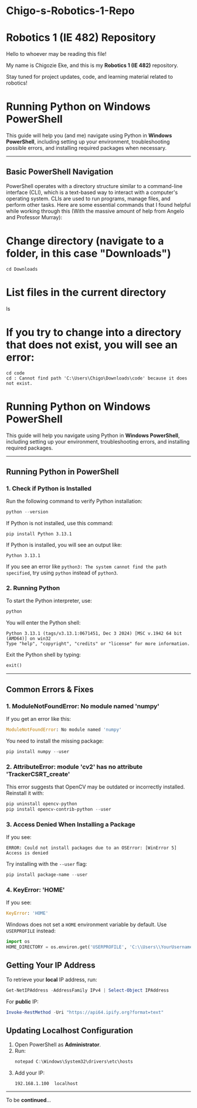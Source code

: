 # Chigo-s-Robotics-1-Repo
# Robotics 1 (IE 482) Repository

Hello to whoever may be reading this file!  

My name is Chigozie Eke, and this is my **Robotics 1 (IE 482)** repository.   

Stay tuned for project updates, code, and learning material related to robotics!  

# Running Python on Windows PowerShell

This guide will help you (and me) navigate using Python in **Windows PowerShell**, including setting up your environment, troubleshooting possible errors, and installing required packages when necessary.

---

##  **Basic PowerShell Navigation**
PowerShell operates with a directory structure similar to a command-line interface (CLI), which is a text-based way to interact with a computer's operating system. CLIs are used to run programs, manage files, and perform other tasks. Here are some essential commands that I found helpful while working through this (With the massive amount of help from Angelo and Professor Murray):

# Change directory (navigate to a folder, in this case "Downloads")
```
cd Downloads
```
# List files in the current directory
ls

# If you try to change into a directory that does not exist, you will see an error:
```
cd code
cd : Cannot find path 'C:\Users\Chigo\Downloads\code' because it does not exist.
```

# Running Python on Windows PowerShell

This guide will help you navigate using Python in **Windows PowerShell**, including setting up your environment, troubleshooting errors, and installing required packages.

---

## **Running Python in PowerShell**
### **1. Check if Python is Installed**
Run the following command to verify Python installation:

```powershell
python --version
```
If Python is not installed, use this command:
```
pip install Python 3.13.1
```

If Python is installed, you will see an output like:
```
Python 3.13.1
```

If you see an error like `python3: The system cannot find the path specified`, try using `python` instead of `python3`.

### **2. Running Python**
To start the Python interpreter, use:

```powershell
python
```

You will enter the Python shell:
```
Python 3.13.1 (tags/v3.13.1:0671451, Dec 3 2024) [MSC v.1942 64 bit (AMD64)] on win32
Type "help", "copyright", "credits" or "license" for more information.
```
Exit the Python shell by typing:
```python
exit()
```

---

##  **Common Errors & Fixes**
### **1. ModuleNotFoundError: No module named 'numpy'**
If you get an error like this:
```python
ModuleNotFoundError: No module named 'numpy'
```
You need to install the missing package:
```powershell
pip install numpy --user
```

### **2. AttributeError: module 'cv2' has no attribute 'TrackerCSRT_create'**
This error suggests that OpenCV may be outdated or incorrectly installed. Reinstall it with:

```powershell
pip uninstall opencv-python
pip install opencv-contrib-python --user
```

### **3. Access Denied When Installing a Package**
If you see:
```
ERROR: Could not install packages due to an OSError: [WinError 5] Access is denied
```
Try installing with the `--user` flag:

```powershell
pip install package-name --user
```

### **4. KeyError: 'HOME'**
If you see:
```python
KeyError: 'HOME'
```
Windows does not set a `HOME` environment variable by default. Use `USERPROFILE` instead:

```python
import os
HOME_DIRECTORY = os.environ.get('USERPROFILE', 'C:\\Users\\YourUsername')
```

##  **Getting Your IP Address**
To retrieve your **local** IP address, run:
```powershell
Get-NetIPAddress -AddressFamily IPv4 | Select-Object IPAddress
```

For **public** IP:
```powershell
Invoke-RestMethod -Uri "https://api64.ipify.org?format=text"
```

##  **Updating Localhost Configuration**
1. Open PowerShell as **Administrator**.
2. Run:
   ```powershell
   notepad C:\Windows\System32\drivers\etc\hosts
   ```
3. Add your IP:
   ```
   192.168.1.100  localhost
   ```
---

To be **continued**...

